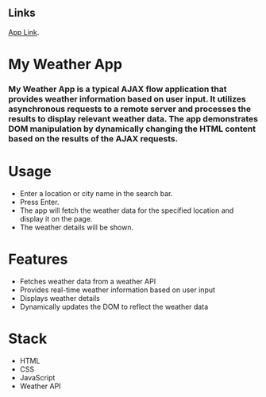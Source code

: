 ## Links

[App Link](https://becodeorg.github.io/verou-4-the-weather-app-NickMarinade/).

# My Weather App

### My Weather App is a typical AJAX flow application that provides weather information based on user input. It utilizes asynchronous requests to a remote server and processes the results to display relevant weather data. The app demonstrates DOM manipulation by dynamically changing the HTML content based on the results of the AJAX requests.

# Usage

* Enter a location or city name in the search bar.
* Press Enter.
* The app will fetch the weather data for the specified location and display it on the page.
* The weather details will be shown.


# Features

* Fetches weather data from a weather API
* Provides real-time weather information based on user input
* Displays weather details
* Dynamically updates the DOM to reflect the weather data

# Stack

* HTML
* CSS
* JavaScript
* Weather API

